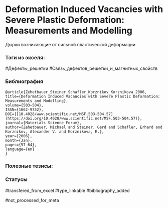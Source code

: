# Deformation Induced Vacancies with Severe Plastic Deformation: Measurements and Modelling

Дырки возникающие от сильной пластической деформации

### Тэги из экселя:
#Дефекты_решетки 
#Связь_дефектов_решетки_и_магнитных_свойств 

### Библиография
```
@article{Zehetbauer_Steiner_Schafler_Korznikov_Korznikova_2006,
title={Deformation Induced Vacancies with Severe Plastic Deformation: Measurements and Modelling},
volume={503–504},
ISSN={1662-9752},
DOI={[10.4028/www.scientific.net/MSF.503-504.57](https://doi.org/10.4028/www.scientific.net/MSF.503-504.57)},
journal={Materials Science Forum},
author={Zehetbauer, Michael and Steiner, Gerd and Schafler, Erhard and Korznikov, Alexander V. and Korznikova, E.},
year={2006},
month={Jan},
pages={57–64},
language={en}
}
```

### Полезные тезисы:

### Статусы
#transfered_from_excel 
#type_linkable 
#bibliography_added

#not_processed_for_meta
